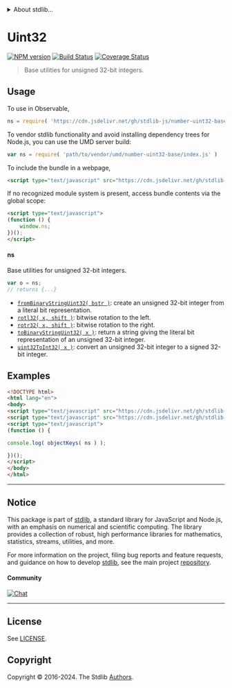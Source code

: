 <!--

@license Apache-2.0

Copyright (c) 2018 The Stdlib Authors.

Licensed under the Apache License, Version 2.0 (the "License");
you may not use this file except in compliance with the License.
You may obtain a copy of the License at

   http://www.apache.org/licenses/LICENSE-2.0

Unless required by applicable law or agreed to in writing, software
distributed under the License is distributed on an "AS IS" BASIS,
WITHOUT WARRANTIES OR CONDITIONS OF ANY KIND, either express or implied.
See the License for the specific language governing permissions and
limitations under the License.

-->


<details>
  <summary>
    About stdlib...
  </summary>
  <p>We believe in a future in which the web is a preferred environment for numerical computation. To help realize this future, we've built stdlib. stdlib is a standard library, with an emphasis on numerical and scientific computation, written in JavaScript (and C) for execution in browsers and in Node.js.</p>
  <p>The library is fully decomposable, being architected in such a way that you can swap out and mix and match APIs and functionality to cater to your exact preferences and use cases.</p>
  <p>When you use stdlib, you can be absolutely certain that you are using the most thorough, rigorous, well-written, studied, documented, tested, measured, and high-quality code out there.</p>
  <p>To join us in bringing numerical computing to the web, get started by checking us out on <a href="https://github.com/stdlib-js/stdlib">GitHub</a>, and please consider <a href="https://opencollective.com/stdlib">financially supporting stdlib</a>. We greatly appreciate your continued support!</p>
</details>

# Uint32

[![NPM version][npm-image]][npm-url] [![Build Status][test-image]][test-url] [![Coverage Status][coverage-image]][coverage-url] <!-- [![dependencies][dependencies-image]][dependencies-url] -->

> Base utilities for unsigned 32-bit integers.



<section class="usage">

## Usage

To use in Observable,

```javascript
ns = require( 'https://cdn.jsdelivr.net/gh/stdlib-js/number-uint32-base@umd/browser.js' )
```

To vendor stdlib functionality and avoid installing dependency trees for Node.js, you can use the UMD server build:

```javascript
var ns = require( 'path/to/vendor/umd/number-uint32-base/index.js' )
```

To include the bundle in a webpage,

```html
<script type="text/javascript" src="https://cdn.jsdelivr.net/gh/stdlib-js/number-uint32-base@umd/browser.js"></script>
```

If no recognized module system is present, access bundle contents via the global scope:

```html
<script type="text/javascript">
(function () {
    window.ns;
})();
</script>
```

#### ns

Base utilities for unsigned 32-bit integers.

```javascript
var o = ns;
// returns {...}
```

<!-- <toc pattern="*"> -->

<div class="namespace-toc">

-   <span class="signature">[`fromBinaryStringUint32( bstr )`][@stdlib/number/uint32/base/from-binary-string]</span><span class="delimiter">: </span><span class="description">create an unsigned 32-bit integer from a literal bit representation.</span>
-   <span class="signature">[`rotl32( x, shift )`][@stdlib/number/uint32/base/rotl]</span><span class="delimiter">: </span><span class="description">bitwise rotation to the left.</span>
-   <span class="signature">[`rotr32( x, shift )`][@stdlib/number/uint32/base/rotr]</span><span class="delimiter">: </span><span class="description">bitwise rotation to the right.</span>
-   <span class="signature">[`toBinaryStringUint32( x )`][@stdlib/number/uint32/base/to-binary-string]</span><span class="delimiter">: </span><span class="description">return a string giving the literal bit representation of an unsigned 32-bit integer.</span>
-   <span class="signature">[`uint32ToInt32( x )`][@stdlib/number/uint32/base/to-int32]</span><span class="delimiter">: </span><span class="description">convert an unsigned 32-bit integer to a signed 32-bit integer.</span>

</div>

<!-- </toc> -->

</section>

<!-- /.usage -->

<section class="examples">

## Examples

<!-- TODO: better examples -->

<!-- eslint no-undef: "error" -->

```html
<!DOCTYPE html>
<html lang="en">
<body>
<script type="text/javascript" src="https://cdn.jsdelivr.net/gh/stdlib-js/utils-keys@umd/browser.js"></script>
<script type="text/javascript" src="https://cdn.jsdelivr.net/gh/stdlib-js/number-uint32-base@umd/browser.js"></script>
<script type="text/javascript">
(function () {

console.log( objectKeys( ns ) );

})();
</script>
</body>
</html>
```

</section>

<!-- /.examples -->

<!-- Section for related `stdlib` packages. Do not manually edit this section, as it is automatically populated. -->

<section class="related">

</section>

<!-- /.related -->

<!-- Section for all links. Make sure to keep an empty line after the `section` element and another before the `/section` close. -->


<section class="main-repo" >

* * *

## Notice

This package is part of [stdlib][stdlib], a standard library for JavaScript and Node.js, with an emphasis on numerical and scientific computing. The library provides a collection of robust, high performance libraries for mathematics, statistics, streams, utilities, and more.

For more information on the project, filing bug reports and feature requests, and guidance on how to develop [stdlib][stdlib], see the main project [repository][stdlib].

#### Community

[![Chat][chat-image]][chat-url]

---

## License

See [LICENSE][stdlib-license].


## Copyright

Copyright &copy; 2016-2024. The Stdlib [Authors][stdlib-authors].

</section>

<!-- /.stdlib -->

<!-- Section for all links. Make sure to keep an empty line after the `section` element and another before the `/section` close. -->

<section class="links">

[npm-image]: http://img.shields.io/npm/v/@stdlib/number-uint32-base.svg
[npm-url]: https://npmjs.org/package/@stdlib/number-uint32-base

[test-image]: https://github.com/stdlib-js/number-uint32-base/actions/workflows/test.yml/badge.svg?branch=main
[test-url]: https://github.com/stdlib-js/number-uint32-base/actions/workflows/test.yml?query=branch:main

[coverage-image]: https://img.shields.io/codecov/c/github/stdlib-js/number-uint32-base/main.svg
[coverage-url]: https://codecov.io/github/stdlib-js/number-uint32-base?branch=main

<!--

[dependencies-image]: https://img.shields.io/david/stdlib-js/number-uint32-base.svg
[dependencies-url]: https://david-dm.org/stdlib-js/number-uint32-base/main

-->

[chat-image]: https://img.shields.io/gitter/room/stdlib-js/stdlib.svg
[chat-url]: https://app.gitter.im/#/room/#stdlib-js_stdlib:gitter.im

[stdlib]: https://github.com/stdlib-js/stdlib

[stdlib-authors]: https://github.com/stdlib-js/stdlib/graphs/contributors

[umd]: https://github.com/umdjs/umd
[es-module]: https://developer.mozilla.org/en-US/docs/Web/JavaScript/Guide/Modules

[deno-url]: https://github.com/stdlib-js/number-uint32-base/tree/deno
[deno-readme]: https://github.com/stdlib-js/number-uint32-base/blob/deno/README.md
[umd-url]: https://github.com/stdlib-js/number-uint32-base/tree/umd
[umd-readme]: https://github.com/stdlib-js/number-uint32-base/blob/umd/README.md
[esm-url]: https://github.com/stdlib-js/number-uint32-base/tree/esm
[esm-readme]: https://github.com/stdlib-js/number-uint32-base/blob/esm/README.md
[branches-url]: https://github.com/stdlib-js/number-uint32-base/blob/main/branches.md

[stdlib-license]: https://raw.githubusercontent.com/stdlib-js/number-uint32-base/main/LICENSE

<!-- <toc-links> -->

[@stdlib/number/uint32/base/from-binary-string]: https://github.com/stdlib-js/number-uint32-base-from-binary-string/tree/umd

[@stdlib/number/uint32/base/rotl]: https://github.com/stdlib-js/number-uint32-base-rotl/tree/umd

[@stdlib/number/uint32/base/rotr]: https://github.com/stdlib-js/number-uint32-base-rotr/tree/umd

[@stdlib/number/uint32/base/to-binary-string]: https://github.com/stdlib-js/number-uint32-base-to-binary-string/tree/umd

[@stdlib/number/uint32/base/to-int32]: https://github.com/stdlib-js/number-uint32-base-to-int32/tree/umd

<!-- </toc-links> -->

</section>

<!-- /.links -->
